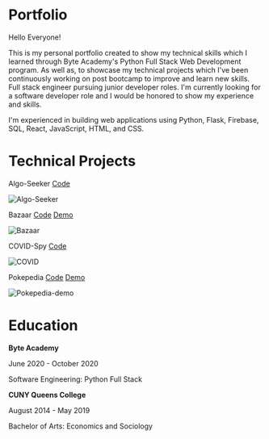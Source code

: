 # Portfolio
<p>
Hello Everyone!

This is my personal portfolio created to show my technical skills which I learned through Byte Academy's
Python Full Stack Web Development program. As well as, to showcase my technical projects which I've been continuously
working on post bootcamp to improve and learn new skills. 
Full stack engineer pursuing junior developer roles. I'm currently looking for a software developer role and I would be honored to show my experience and skills. 

I'm experienced in building web applications using Python, Flask, Firebase, SQL, React, JavaScript, HTML, and CSS. 


</p>

# Technical Projects
<p>
Algo-Seeker
<a href='https://github.com/PC-coding/AlgoSeeker'>Code</a>
</p>

![Algo-Seeker](https://media.giphy.com/media/YekW1tdl8rok1OSAIE/giphy.gif)

<p>
Bazaar
<a href='https://github.com/PC-coding/Bazaar'>Code</a>
<a href='https://bazaar-596f2.web.app/'>Demo</a>
</p>

![Bazaar](https://media.giphy.com/media/JzJufT92AmwN7fWbf9/giphy.gif)

<p>
COVID-Spy
<a href='https://github.com/PC-coding/Covid-Spy'>Code</a>
<!-- <a href=''>Demo</a> -->
</p>

![COVID](https://media.giphy.com/media/RWmouuhtk1OZFbFzc4/giphy.gif)

<p>
Pokepedia
<a href='https://github.com/PC-coding/Pokepedia'>Code</a>
<a href='PC-coding.github.io/Pokepedia'>Demo</a>
</p>

![Pokepedia-demo](https://media.giphy.com/media/dVJJQ3NR3yk2EXPltR/giphy.gif) 

# Education
<p>
<strong>Byte Academy</strong>

June 2020 - October 2020  

Software Engineering: Python Full Stack
</p>  
  

<p>
<strong>CUNY Queens College</strong> 

August 2014 - May 2019  

Bachelor of Arts: Economics and Sociology
</p>

<!-- # Goals -->